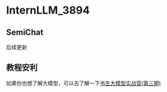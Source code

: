 # InternLLM_3894
## SemiChat
后续更新
## 教程安利
如果你也想了解大模型，可以去了解一下[书生大模型实战营(第三期)](https://github.com/InternLM/Tutorial)
